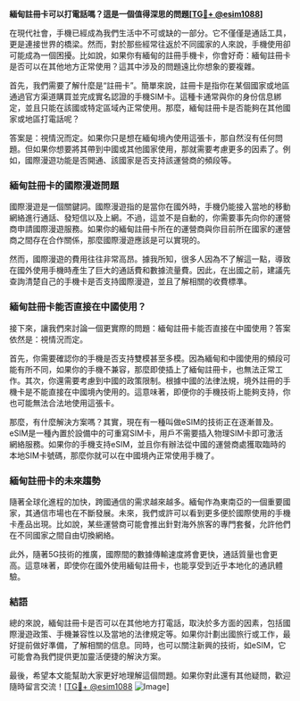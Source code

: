 **緬甸註冊卡可以打電話嗎？這是一個值得深思的問題[[TG💪+ @esim1088](https://t.me/s/esim1088)]**

在現代社會，手機已經成為我們生活中不可或缺的一部分。它不僅僅是通話工具，更是連接世界的橋梁。然而，對於那些經常往返於不同國家的人來說，手機使用卻可能成為一個困擾。比如說，如果你有緬甸的註冊手機卡，你會好奇：緬甸註冊卡是否可以在其他地方正常使用？這其中涉及的問題遠比你想象的要複雜。

首先，我們需要了解什麼是“註冊卡”。簡單來說，註冊卡是指你在某個國家或地區通過官方渠道購買並完成實名認證的手機SIM卡。這種卡通常與你的身份信息綁定，並且只能在該國或特定區域內正常使用。那麼，緬甸註冊卡是否能夠在其他國家或地區打電話呢？

答案是：視情況而定。如果你只是想在緬甸境內使用這張卡，那自然沒有任何問題。但如果你想要將其帶到中國或其他國家使用，那就需要考慮更多的因素了。例如，國際漫遊功能是否開通、該國家是否支持該運營商的頻段等。

### 緬甸註冊卡的國際漫遊問題

國際漫遊是一個關鍵詞。國際漫遊指的是當你在國外時，手機仍能接入當地的移動網絡進行通話、發短信以及上網。不過，這並不是自動的，你需要事先向你的運營商申請國際漫遊服務。如果你的緬甸註冊卡所在的運營商與你目前所在國家的運營商之間存在合作關係，那麼國際漫遊應該是可以實現的。

然而，國際漫遊的費用往往非常高昂。據我所知，很多人因為不了解這一點，導致在國外使用手機時產生了巨大的通話費和數據流量費。因此，在出國之前，建議先查詢清楚自己的手機卡是否支持國際漫遊，並且了解相關的收費標準。

### 緬甸註冊卡能否直接在中國使用？

接下來，讓我們來討論一個更實際的問題：緬甸註冊卡能否直接在中國使用？答案依然是：視情況而定。

首先，你需要確認你的手機是否支持雙模甚至多模。因為緬甸和中國使用的頻段可能有所不同，如果你的手機不兼容，那麼即使插上了緬甸註冊卡，也無法正常工作。其次，你還需要考慮到中國的政策限制。根據中國的法律法規，境外註冊的手機卡是不能直接在中國境內使用的。這意味著，即便你的手機技術上能夠支持，你也可能無法合法地使用這張卡。

那麼，有什麼解決方案嗎？其實，現在有一種叫做eSIM的技術正在逐漸普及。eSIM是一種內置於設備中的可重寫SIM卡，用戶不需要插入物理SIM卡即可激活網絡服務。如果你的手機支持eSIM，並且你有辦法從中國的運營商處獲取臨時的本地SIM卡號碼，那麼你就可以在中國境內正常使用手機了。

### 緬甸註冊卡的未來趨勢

隨著全球化進程的加快，跨國通信的需求越來越多。緬甸作為東南亞的一個重要國家，其通信市場也在不斷發展。未來，我們或許可以看到更多便於國際使用的手機卡產品出現。比如說，某些運營商可能會推出針對海外旅客的專門套餐，允許他們在不同國家之間自由切換網絡。

此外，隨著5G技術的推廣，國際間的數據傳輸速度將會更快，通話質量也會更高。這意味著，即使你在國外使用緬甸註冊卡，也能享受到近乎本地化的通訊體驗。

### 結語

總的來說，緬甸註冊卡是否可以在其他地方打電話，取決於多方面的因素，包括國際漫遊政策、手機兼容性以及當地的法律規定等。如果你計劃出國旅行或工作，最好提前做好準備，了解相關的信息。同時，也可以關注新興的技術，如eSIM，它可能會為我們提供更加靈活便捷的解決方案。

最後，希望本文能幫助大家更好地理解這個問題。如果你對此還有其他疑問，歡迎隨時留言交流！[[TG💪+ @esim1088](https://t.me/s/esim1088) ![Image](https://i.postimg.cc/4NQfJmqS/Snipaste-2025-05-13-00-14-12.png)]